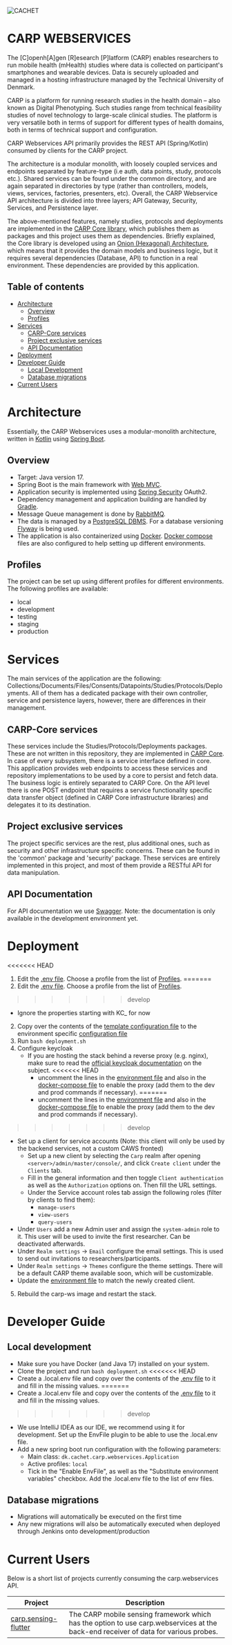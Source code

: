 ![CACHET](src/main/resources/image/cachet.png)

# CARP WEBSERVICES

The [C]openh[A]gen [R]esearch [P]latform (CARP) enables researchers to run mobile health (mHealth) studies where data is collected on participant's smartphones and wearable devices. Data is securely uploaded and managed in a hosting infrastructure managed by the Technical University of Denmark.

CARP is a platform for running research studies in the health domain – also known as Digital Phenotyping. Such studies range from technical feasibility studies of novel technology to large-scale clinical studies. The platform is very versatile both in terms of support for different types of health domains, both in terms of technical support and configuration.

CARP Webservices API primarily provides the REST API (Spring/Kotlin) consumed by clients for the CARP project.

The architecture is a modular monolith, with loosely coupled services and endpoints separated by feature-type (i.e auth, data points, study, protocols etc.). Shared services can be found under the common directory, and are again separated in directories by type (rather than controllers, models, views, services, factories, presenters, etc). Overall, the CARP Webservice API architecture is divided into three layers; API Gateway, Security, Services, and Persistence layer.

The above-mentioned features, namely studies, protocols and deployments are implemented in the [CARP Core library](https://github.com/cph-cachet/carp.core-kotlin), which publishes them as packages and this project uses them as dependencies. Briefly explained, the Core library is developed using an [Onion (Hexagonal) Architecture](https://en.wikipedia.org/wiki/Hexagonal_architecture_(software)), which means that it provides the domain models and business logic, but it requires several dependencies (Database, API) to function in a real environment. These dependencies are provided by this application.

## Table of contents

- [Architecture](#architecture)
  * [Overview](#overview)
  * [Profiles](#profiles)
- [Services](#services)
  * [CARP-Core services](#carp-core-services)
  * [Project exclusive services](#project-exclusive-services)
  * [API Documentation](#api-documentation)
- [Deployment](#deployment)
- [Developer Guide](#developer-guide)
  * [Local Development](#local-development)
  * [Database migrations](#database-migrations)
- [Current Users](#current-users)

# Architecture

Essentially, the CARP Webservices uses a modular-monolith architecture, written in [Kotlin](https://kotlinlang.org/) using [Spring Boot](https://spring.io/projects/spring-boot). 

## Overview

- Target: Java version 17.
- Spring Boot is the main framework with [Web MVC](https://docs.spring.io/spring-framework/docs/3.2.x/spring-framework-reference/html/mvc.html).
- Application security is implemented using [Spring Security](https://spring.io/projects/spring-security) OAuth2.
- Dependency management and application building are handled by [Gradle](https://gradle.org/).
- Message Queue management is done by [RabbitMQ](https://www.rabbitmq.com/). 
- The data is managed by a [PostgreSQL DBMS](https://www.postgresql.org/).  For a database versioning [Flyway](https://flywaydb.org/) is being used.
- The application is also containerized using [Docker](https://www.docker.com/). [Docker compose](https://docs.docker.com/compose/) files are also configured to help setting up different environments.

## Profiles

The project can be set up using different profiles for different environments. The following profiles are available:
- local
- development
- testing
- staging
- production

# Services

The main services of the application are the following: Collections/Documents/Files/Consents/Datapoints/Studies/Protocols/Deployments. All of them has a dedicated package with their own controller, service and persistence layers, however, there are differences in their management.

## CARP-Core services

These services include the Studies/Protocols/Deployments packages. These are not written in this repository, they are implemented in [CARP Core](https://github.com/cph-cachet/carp.core-kotlin). In case of every subsystem, there is a service interface defined in core. This application provides web endpoints to access these services and repository implementations to be used by a core to persist and fetch data. The business logic is entirely separated to CARP Core. On the API level there is one POST endpoint that requires a service functionality specific data transfer object (defined in CARP Core infrastructure libraries) and delegates it to its destination.

## Project exclusive services

The project specific services are the rest, plus additional ones, such as security and other infrastructure specific concerns. These can be found in the 'common' package and 'security' package. These services are entirely implemented in this project, and most of them provide a RESTful API for data manipulation.

## API Documentation

For API documentation we use [Swagger](https://cans.cachet.dk/dev/swagger-ui/index.html). Note: the documentation is only available in the development environment yet.

# Deployment

<<<<<<< HEAD
1. Edit the [.env file](deployment/.env). Choose a profile from the list of [Profiles](#profiles).
=======
1. Edit the [.env file](.env). Choose a profile from the list of [Profiles](#profiles).
>>>>>>> develop
   - Ignore the properties starting with KC_ for now
2. Copy over the contents of the [template configuration file](src/main/resources/config/application-local.yml) to the environment specific [configuration file](src/main/resources/config) 
3. Run `bash deployment.sh`
4. Configure keycloak
   - If you are hosting the stack behind a reverse proxy (e.g. nginx), make sure to read the [official keycloak documentation](https://www.keycloak.org/docs/latest/server_installation/#_setting-up-a-load-balancer-or-proxy) on the subject.
<<<<<<< HEAD
     - uncomment the lines in the [environment file](deployment/.env) and also in the [docker-compose file](docker-compose.yml) to enable the proxy (add them to the dev and prod commands if necessary).
=======
     - uncomment the lines in the [environment file](.env) and also in the [docker-compose file](docker-compose.yml) to enable the proxy (add them to the dev and prod commands if necessary).
>>>>>>> develop
   - Set up a client for service accounts (Note: this client will only be used by the backend services, not a custom CAWS fronted)
     - Set up a new client by selecting the `Carp` realm after opening `<server>/admin/master/console/`, and click `Create client` under the `Clients` tab.
     - Fill in the general information and then toggle `Client authentication` as well as the `Authorization` options on. Then fill the URL settings.
     - Under the Service account roles tab assign the following roles (filter by clients to find them):
       - `manage-users`
       - `view-users`
       - `query-users`
   - Under `Users` add a new Admin user and assign the `system-admin` role to it. This user will be used to invite the first researcher. Can be deactivated afterwards.
   - Under `Realm settings` -> `Email` configure the email settings. This is used to send out invitations to researchers/participants.
   - Under `Realm settings` -> `Themes` configure the theme settings. There will be a default CARP theme available soon, which will be customizable.
   - Update the [environment file](.env) to match the newly created client.
5. Rebuild the carp-ws image and restart the stack.

# Developer Guide 

## Local development 
  
- Make sure you have Docker (and Java 17) installed on your system.
- Clone the project and run `bash deployment.sh`
<<<<<<< HEAD
- Create a .local.env file and copy over the contents of the [.env file](deployment/.env) to it and fill in the missing values.
=======
- Create a .local.env file and copy over the contents of the [.env file](.env) to it and fill in the missing values.
>>>>>>> develop
- We use IntelliJ IDEA as our IDE, we recommend using it for development. Set up the EnvFile plugin to be able to use the .local.env file.
- Add a new spring boot run configuration with the following parameters:
  - Main class: `dk.cachet.carp.webservices.Application`
  - Active profiles: `local`
  - Tick in the "Enable EnvFile", as well as the "Substitute environment variables" checkbox. Add the .local.env file to the list of env files.

## Database migrations

- Migrations will automatically be executed on the first time
- Any new migrations will also be automatically executed when deployed through Jenkins onto development/production

# Current Users

Below is a short list of projects currently consuming the carp.webservices API.

| Project                                                                    | Description                                                                                                                         |
|----------------------------------------------------------------------------|-------------------------------------------------------------------------------------------------------------------------------------|
| [carp.sensing-flutter](https://github.com/cph-cachet/carp.sensing-flutter) | The CARP mobile sensing framework which has the option to use carp.webservices at the back-end receiver of data for various probes. |
